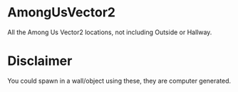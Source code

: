 # AmongUsVector2
All the Among Us Vector2 locations, not including Outside or Hallway.

# Disclaimer
You could spawn in a wall/object using these, they are computer generated.
